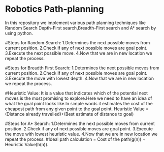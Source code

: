# Robotics Path-planning
In this repository we implement various path planning techniques like Random Search Depth-First search,Breadth-First search and A* search by using python.

#Steps for Random Search:
1.Determines the next possible moves from current position.
2.Check if any of next possible moves are goal point.
3.Execute the next possible move.
4.Now that we are in new location we repeat the process.

#Steps for Breadth First Search:
1.Determines the next possible moves from current position.
2.Check if any of next possible moves are goal point.
3.Execute the move with lowest depth.
4.Now that we are in new location we repeat the process.

#Heuristic Value:
It is a value that indicates which of the potential next moves is the most promising to explore.Here we need to have an idea of what the goal point looks like.In simple words it estimates the cost of the cheapest path from any given point to the goal point.
Heuristic Value = (Distance already travelled)+(Best estimate of distance to goal)

#Steps for A* Search:
1.Determines the next possible moves from current position.
2.Check if any of next possible moves are goal point.
3.Execute the move with lowest heuristic value.
4.Now that we are in new location we repeat the process.
#Ideal path calculation = Cost of the path(g(n)) + Heuristic Value(h(n)).
